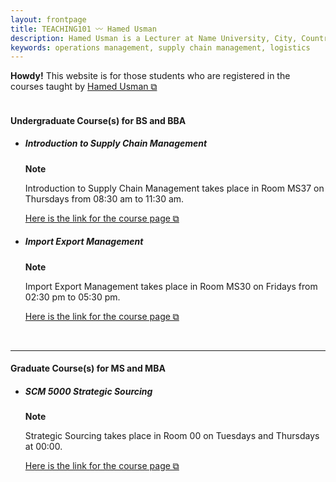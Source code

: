 ```yaml
---
layout: frontpage
title: TEACHING101 〰 Hamed Usman
description: Hamed Usman is a Lecturer at Name University, City, Country. 
keywords: operations management, supply chain management, logistics
---
```

<div class="headline"><b>Howdy!</b> This website is for those students who are registered in the courses taught by <a href="https://hamedusman.github.io" target="_blank" rel="noopener noreferrer">Hamed Usman &#x29c9;</a>
</div>

<br/>

<!--There is no new information at this time.

<br/>

---
-->
<h4>Undergraduate Course(s) for BS and BBA</h4>
<ul>
<li><h5>Introduction to Supply Chain Management</h5></li>
<!--<p>There are no new updates.</p>-->
<div class="note"><p><strong>Note</strong></p>
  <p>Introduction to Supply Chain Management takes place in Room MS37 on Thursdays from 08:30 am to 11:30 am.</p>
  <p><a href="https://teaching101.github.io/pages/iscm" target="_blank" rel="noopener noreferrer">Here is the link for the course page &#x29c9;</a></p></div>

 <li><h5>Import Export Management</h5></li>
<!--<p>There are no new updates.</p>-->
<div class="note"><p><strong>Note</strong></p>
  <p>Import Export Management takes place in Room MS30 on Fridays from 02:30 pm to 05:30 pm.</p>
  <p><a href="https://teaching101.github.io/pages/iem" target="_blank" rel="noopener noreferrer">Here is the link for the course page &#x29c9;</a></p></div>
</ul>

<br/>

---

<h4>Graduate Course(s) for MS and MBA</h4>
<ul>
<li><h5>SCM 5000 Strategic Sourcing</h5></li>
<!--<p>There are no new updates.</p>-->
<div class="note"><p><strong>Note</strong></p>
  <p>Strategic Sourcing takes place in Room 00 on Tuesdays and Thursdays at 00:00.</p>
  <p><a href="https://teaching101.github.io/pages/scm5000" target="_blank" rel="noopener noreferrer">Here is the link for the course page &#x29c9;</a></p></div>
</ul>

<!--
<br/>

---

<h4>Important Information</h4>
<p>There are no new updates.</p>
<ul>
<li>Important Information 1</li>
<li>Important Information 2</li>
<li>Important Information 3</li>
</ul>
-->
